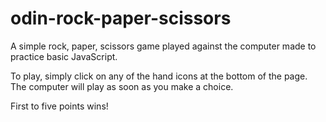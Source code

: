 # odin-rock-paper-scissors

A simple rock, paper, scissors game played against the computer made to practice basic JavaScript.

To play, simply click on any of the hand icons at the bottom of the page. The computer will play as soon as you make a choice.

First to five points wins!
